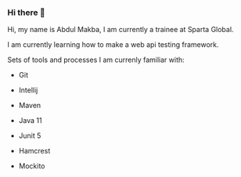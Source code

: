 ### Hi there 👋

Hi, my name is Abdul Makba, I am currently a trainee at Sparta Global.

I am currently learning how to make a web api testing framework.


Sets of tools and processes I am currenly familiar with:

- Git

- Intellij

- Maven

- Java 11

- Junit 5

- Hamcrest

- Mockito

<!--Here are some ideas to get you started:

- 🔭 I’m currently working on ...
- 🌱 I’m currently learning ...
- 👯 I’m looking to collaborate on ...
- 🤔 I’m looking for help with ...
- 💬 Ask me about ...
- 📫 How to reach me: ...
- 😄 Pronouns: ...
- ⚡ Fun fact: ...
-->
